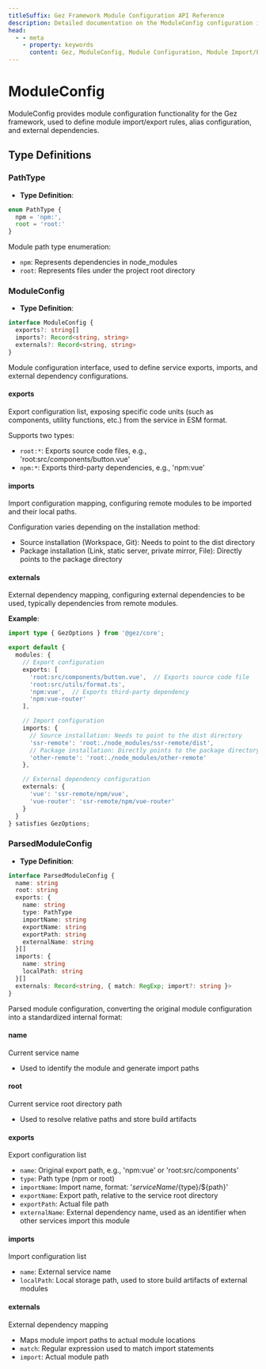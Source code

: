 ```yaml
---
titleSuffix: Gez Framework Module Configuration API Reference
description: Detailed documentation on the ModuleConfig configuration interface of the Gez framework, including module import/export rules, alias configuration, and external dependency management, helping developers gain an in-depth understanding of the framework's modular system.
head:
  - - meta
    - property: keywords
      content: Gez, ModuleConfig, Module Configuration, Module Import/Export, External Dependencies, Alias Configuration, Dependency Management, Web Application Framework
---
```


# ModuleConfig

ModuleConfig provides module configuration functionality for the Gez framework, used to define module import/export rules, alias configuration, and external dependencies.

## Type Definitions

### PathType

- **Type Definition**:
```ts
enum PathType {
  npm = 'npm:', 
  root = 'root:'
}
```

Module path type enumeration:
- `npm`: Represents dependencies in node_modules
- `root`: Represents files under the project root directory

### ModuleConfig

- **Type Definition**:
```ts
interface ModuleConfig {
  exports?: string[]
  imports?: Record<string, string>
  externals?: Record<string, string>
}
```

Module configuration interface, used to define service exports, imports, and external dependency configurations.

#### exports

Export configuration list, exposing specific code units (such as components, utility functions, etc.) from the service in ESM format.

Supports two types:
- `root:*`: Exports source code files, e.g., 'root:src/components/button.vue'
- `npm:*`: Exports third-party dependencies, e.g., 'npm:vue'

#### imports

Import configuration mapping, configuring remote modules to be imported and their local paths.

Configuration varies depending on the installation method:
- Source installation (Workspace, Git): Needs to point to the dist directory
- Package installation (Link, static server, private mirror, File): Directly points to the package directory

#### externals

External dependency mapping, configuring external dependencies to be used, typically dependencies from remote modules.

**Example**:
```ts title="entry.node.ts"
import type { GezOptions } from '@gez/core';

export default {
  modules: {
    // Export configuration
    exports: [
      'root:src/components/button.vue',  // Exports source code file
      'root:src/utils/format.ts',
      'npm:vue',  // Exports third-party dependency
      'npm:vue-router'
    ],

    // Import configuration
    imports: {
      // Source installation: Needs to point to the dist directory
      'ssr-remote': 'root:./node_modules/ssr-remote/dist',
      // Package installation: Directly points to the package directory
      'other-remote': 'root:./node_modules/other-remote'
    },

    // External dependency configuration
    externals: {
      'vue': 'ssr-remote/npm/vue',
      'vue-router': 'ssr-remote/npm/vue-router'
    }
  }
} satisfies GezOptions;
```

### ParsedModuleConfig

- **Type Definition**:
```ts
interface ParsedModuleConfig {
  name: string
  root: string
  exports: {
    name: string
    type: PathType
    importName: string
    exportName: string
    exportPath: string
    externalName: string
  }[]
  imports: {
    name: string
    localPath: string
  }[]
  externals: Record<string, { match: RegExp; import?: string }>
}
```

Parsed module configuration, converting the original module configuration into a standardized internal format:

#### name
Current service name
- Used to identify the module and generate import paths

#### root
Current service root directory path
- Used to resolve relative paths and store build artifacts

#### exports
Export configuration list
- `name`: Original export path, e.g., 'npm:vue' or 'root:src/components'
- `type`: Path type (npm or root)
- `importName`: Import name, format: '${serviceName}/${type}/${path}'
- `exportName`: Export path, relative to the service root directory
- `exportPath`: Actual file path
- `externalName`: External dependency name, used as an identifier when other services import this module

#### imports
Import configuration list
- `name`: External service name
- `localPath`: Local storage path, used to store build artifacts of external modules

#### externals
External dependency mapping
- Maps module import paths to actual module locations
- `match`: Regular expression used to match import statements
- `import`: Actual module path